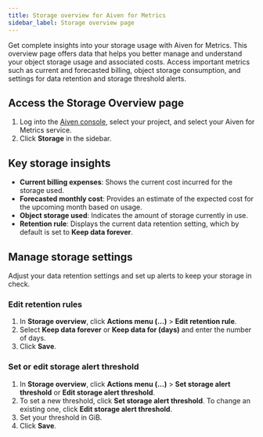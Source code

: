 ```yaml
---
title: Storage overview for Aiven for Metrics
sidebar_label: Storage overview page
---
```

Get complete insights into your storage usage with Aiven for Metrics. This overview page offers data that helps you better manage and understand your object storage usage and associated costs. Access important metrics such as current and forecasted billing, object storage consumption, and settings for data retention and storage threshold alerts.

## Access the Storage Overview page

1. Log into the [Aiven console](https://console.aiven.io/), select your project, and
   select your Aiven for Metrics service.
1. Click **Storage** in the sidebar.


## Key storage insights

- **Current billing expenses**: Shows the current cost incurred for the storage used.
- **Forecasted monthly cost**: Provides an estimate of the expected cost for the
  upcoming month based on usage.
- **Object storage used**: Indicates the amount of storage currently in use.
- **Retention rule**: Displays the current data retention setting, which by default is
  set to **Keep data forever**.


## Manage storage settings

Adjust your data retention settings and set up alerts to keep your storage in check.

### Edit retention rules

1. In **Storage overview**, click **Actions menu (...)** > **Edit retention rule**.
1. Select **Keep data forever** or **Keep data for (days)** and enter the number of days.
1. Click **Save**.

### Set or edit storage alert threshold

1. In **Storage overview**, click **Actions menu (...)** > **Set storage alert threshold**
   or **Edit storage alert threshold**.
1. To set a new threshold, click **Set storage alert threshold**. To change an existing
   one, click **Edit storage alert threshold**.
1. Set your threshold in GiB.
1. Click **Save**.
